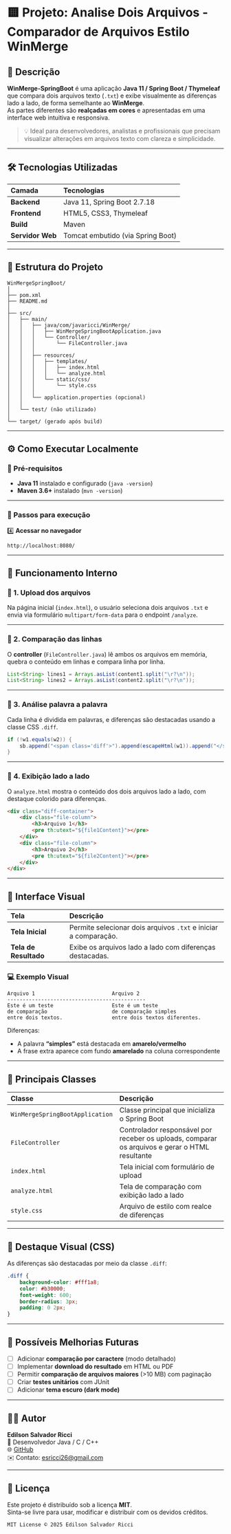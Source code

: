 # 🟨 Projeto: Analise Dois Arquivos - Comparador de Arquivos Estilo WinMerge

## 🧾 Descrição

**WinMerge-SpringBoot** é uma aplicação **Java 11 / Spring Boot / Thymeleaf** que compara dois arquivos texto (`.txt`) e exibe visualmente as diferenças lado a lado, de forma semelhante ao **WinMerge**.  
As partes diferentes são **realçadas em cores** e apresentadas em uma interface web intuitiva e responsiva.  

> 💡 Ideal para desenvolvedores, analistas e profissionais que precisam visualizar alterações em arquivos texto com clareza e simplicidade.

---

## 🛠️ Tecnologias Utilizadas

| Camada | Tecnologias |
|:--|:--|
| **Backend** | Java 11, Spring Boot 2.7.18 |
| **Frontend** | HTML5, CSS3, Thymeleaf |
| **Build** | Maven |
| **Servidor Web** | Tomcat embutido (via Spring Boot) |

---

## 📁 Estrutura do Projeto

```
WinMergeSpringBoot/
│
├── pom.xml
├── README.md
│
├── src/
│   ├── main/
│   │   ├── java/com/javaricci/WinMerge/
│   │   │   ├── WinMergeSpringBootApplication.java
│   │   │   └── Controller/
│   │   │       └── FileController.java
│   │   │
│   │   ├── resources/
│   │   │   ├── templates/
│   │   │   │   ├── index.html
│   │   │   │   └── analyze.html
│   │   │   └── static/css/
│   │   │       └── style.css
│   │   │
│   │   └── application.properties (opcional)
│   │
│   └── test/ (não utilizado)
│
└── target/ (gerado após build)
```

---

## ⚙️ Como Executar Localmente

### 🔹 Pré-requisitos
- **Java 11** instalado e configurado (`java -version`)
- **Maven 3.6+** instalado (`mvn -version`)

---

### 🔹 Passos para execução

4️⃣ **Acessar no navegador**
```
http://localhost:8080/
```

---

## 🧠 Funcionamento Interno

### 🔹 1. Upload dos arquivos
Na página inicial (`index.html`), o usuário seleciona dois arquivos `.txt` e envia via formulário `multipart/form-data` para o endpoint `/analyze`.

---

### 🔹 2. Comparação das linhas
O **controller** (`FileController.java`) lê ambos os arquivos em memória, quebra o conteúdo em linhas e compara linha por linha.

```java
List<String> lines1 = Arrays.asList(content1.split("\r?\n"));
List<String> lines2 = Arrays.asList(content2.split("\r?\n"));
```

---

### 🔹 3. Análise palavra a palavra
Cada linha é dividida em palavras, e diferenças são destacadas usando a classe CSS `.diff`.

```java
if (!w1.equals(w2)) {
    sb.append("<span class='diff'>").append(escapeHtml(w1)).append("</span>");
}
```

---

### 🔹 4. Exibição lado a lado
O `analyze.html` mostra o conteúdo dos dois arquivos lado a lado, com destaque colorido para diferenças.

```html
<div class="diff-container">
    <div class="file-column">
        <h3>Arquivo 1</h3>
        <pre th:utext="${file1Content}"></pre>
    </div>
    <div class="file-column">
        <h3>Arquivo 2</h3>
        <pre th:utext="${file2Content}"></pre>
    </div>
</div>
```

---

## 🎨 Interface Visual

| Tela | Descrição |
|:--|:--|
| **Tela Inicial** | Permite selecionar dois arquivos `.txt` e iniciar a comparação. |
| **Tela de Resultado** | Exibe os arquivos lado a lado com diferenças destacadas. |

### 💻 Exemplo Visual

```
Arquivo 1                         Arquivo 2
---------------------------------------------
Este é um teste                   Este é um teste
de comparação                     de comparação simples
entre dois textos.                entre dois textos diferentes.
```

Diferenças:
- A palavra **“simples”** está destacada em **amarelo/vermelho**  
- A frase extra aparece com fundo **amarelado** na coluna correspondente

---

## 🧩 Principais Classes

| Classe | Descrição |
|:--|:--|
| `WinMergeSpringBootApplication` | Classe principal que inicializa o Spring Boot |
| `FileController` | Controlador responsável por receber os uploads, comparar os arquivos e gerar o HTML resultante |
| `index.html` | Tela inicial com formulário de upload |
| `analyze.html` | Tela de comparação com exibição lado a lado |
| `style.css` | Arquivo de estilo com realce de diferenças |

---

## 🎨 Destaque Visual (CSS)

As diferenças são destacadas por meio da classe `.diff`:

```css
.diff {
    background-color: #fff1a8;
    color: #b30000;
    font-weight: 600;
    border-radius: 3px;
    padding: 0 2px;
}
```

---

## 🚀 Possíveis Melhorias Futuras

- [ ] Adicionar **comparação por caractere** (modo detalhado)  
- [ ] Implementar **download do resultado** em HTML ou PDF  
- [ ] Permitir **comparação de arquivos maiores** (>10 MB) com paginação  
- [ ] Criar **testes unitários** com JUnit  
- [ ] Adicionar **tema escuro (dark mode)**  

---

## 👨‍💻 Autor

**Edilson Salvador Ricci**  
💼 Desenvolvedor Java / C / C++  
🌐 [GitHub](https://github.com/ESRicci)  
✉️ Contato: esricci26@gmail.com

---

## 📝 Licença

Este projeto é distribuído sob a licença **MIT**.  
Sinta-se livre para usar, modificar e distribuir com os devidos créditos.  

```
MIT License © 2025 Edilson Salvador Ricci
```
